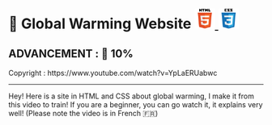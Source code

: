 <h1>🔱 Global Warming Website <a href="https://www.python.org" target="_blank" rel="noreferrer"> <a href="https://www.w3.org/html/" target="_blank" rel="noreferrer"> <img src="https://raw.githubusercontent.com/devicons/devicon/master/icons/html5/html5-original-wordmark.svg" alt="html5" width="40" height="40"/></a><a href="https://www.w3schools.com/css/" target="_blank" rel="noreferrer"> <img src="https://raw.githubusercontent.com/devicons/devicon/master/icons/css3/css3-original-wordmark.svg" alt="css3" width="40" height="40"/></a></h1>
  <h2>ADVANCEMENT : 🔋 10%</h2>

<p>Copyright : https://www.youtube.com/watch?v=YpLaERUabwc</p>

<hr>
  
  <p>Hey! Here is a site in HTML and CSS about global warming, I make it from this video to train! If you are a beginner, you can go watch it, it explains very well! (Please note the video is in French 🇫🇷)</p>
